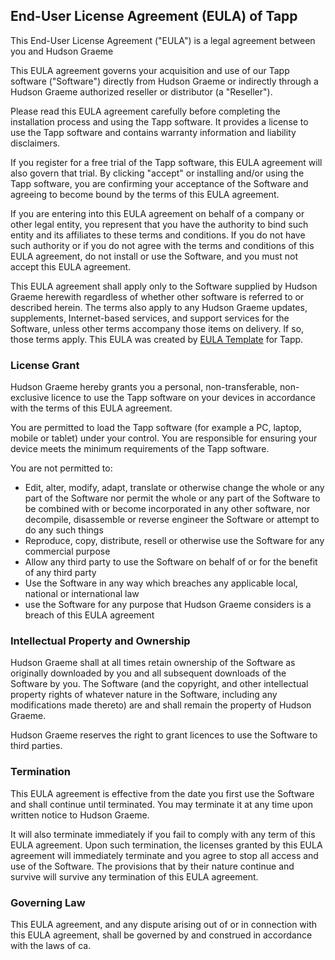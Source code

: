 End-User License Agreement (EULA) of Tapp
-----------------------------------------

This End-User License Agreement ("EULA") is a legal agreement between you and Hudson Graeme

This EULA agreement governs your acquisition and use of our Tapp software ("Software") directly from Hudson Graeme or indirectly through a Hudson Graeme authorized reseller or distributor (a "Reseller").

Please read this EULA agreement carefully before completing the installation process and using the Tapp software. It provides a license to use the Tapp software and contains warranty information and liability disclaimers.

If you register for a free trial of the Tapp software, this EULA agreement will also govern that trial. By clicking "accept" or installing and/or using the Tapp software, you are confirming your acceptance of the Software and agreeing to become bound by the terms of this EULA agreement.

If you are entering into this EULA agreement on behalf of a company or other legal entity, you represent that you have the authority to bind such entity and its affiliates to these terms and conditions. If you do not have such authority or if you do not agree with the terms and conditions of this EULA agreement, do not install or use the Software, and you must not accept this EULA agreement.

This EULA agreement shall apply only to the Software supplied by Hudson Graeme herewith regardless of whether other software is referred to or described herein. The terms also apply to any Hudson Graeme updates, supplements, Internet-based services, and support services for the Software, unless other terms accompany those items on delivery. If so, those terms apply. This EULA was created by [EULA Template](https://www.eulatemplate.com) for Tapp.

### License Grant

Hudson Graeme hereby grants you a personal, non-transferable, non-exclusive licence to use the Tapp software on your devices in accordance with the terms of this EULA agreement.

You are permitted to load the Tapp software (for example a PC, laptop, mobile or tablet) under your control. You are responsible for ensuring your device meets the minimum requirements of the Tapp software.

You are not permitted to:

*   Edit, alter, modify, adapt, translate or otherwise change the whole or any part of the Software nor permit the whole or any part of the Software to be combined with or become incorporated in any other software, nor decompile, disassemble or reverse engineer the Software or attempt to do any such things
*   Reproduce, copy, distribute, resell or otherwise use the Software for any commercial purpose
*   Allow any third party to use the Software on behalf of or for the benefit of any third party
*   Use the Software in any way which breaches any applicable local, national or international law
*   use the Software for any purpose that Hudson Graeme considers is a breach of this EULA agreement

### Intellectual Property and Ownership

Hudson Graeme shall at all times retain ownership of the Software as originally downloaded by you and all subsequent downloads of the Software by you. The Software (and the copyright, and other intellectual property rights of whatever nature in the Software, including any modifications made thereto) are and shall remain the property of Hudson Graeme.

Hudson Graeme reserves the right to grant licences to use the Software to third parties.

### Termination

This EULA agreement is effective from the date you first use the Software and shall continue until terminated. You may terminate it at any time upon written notice to Hudson Graeme.

It will also terminate immediately if you fail to comply with any term of this EULA agreement. Upon such termination, the licenses granted by this EULA agreement will immediately terminate and you agree to stop all access and use of the Software. The provisions that by their nature continue and survive will survive any termination of this EULA agreement.

### Governing Law

This EULA agreement, and any dispute arising out of or in connection with this EULA agreement, shall be governed by and construed in accordance with the laws of ca.
